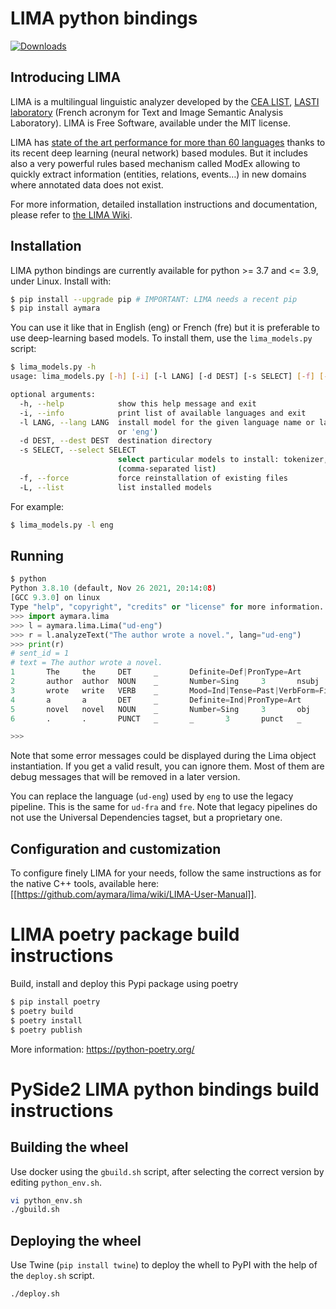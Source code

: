 # LIMA python bindings

[![Downloads](https://static.pepy.tech/personalized-badge/aymara?period=total&units=international_system&left_color=black&right_color=brightgreen&left_text=Downloads)](https://pepy.tech/project/aymara)

## Introducing LIMA

LIMA is a multilingual linguistic analyzer developed by the [CEA LIST](http://www-list.cea.fr/en), [LASTI laboratory](http://www.kalisteo.fr/en/index.htm) (French acronym for Text and Image Semantic Analysis Laboratory). LIMA is Free Software, available under the MIT license.

LIMA has [state of the art performance for more than 60 languages](https://github.com/aymara/lima-models/blob/master/eval.md) thanks to its recent deep learning (neural network) based modules. But it includes also a very powerful rules based mechanism called ModEx allowing to quickly extract information (entities, relations, events…) in new domains where annotated data does not exist.

For more information, detailed installation instructions and documentation, please refer to [the LIMA Wiki](https://github.com/aymara/lima/wiki).


## Installation

LIMA python bindings are currently available for python >= 3.7 and <= 3.9, under Linux. Install with:

```bash
$ pip install --upgrade pip # IMPORTANT: LIMA needs a recent pip
$ pip install aymara
```

You can use it like that in English (eng) or French (fre) but it is preferable to use deep-learning based models. To install them, use the `lima_models.py` script:

```bash
$ lima_models.py -h
usage: lima_models.py [-h] [-i] [-l LANG] [-d DEST] [-s SELECT] [-f] [-L]

optional arguments:
  -h, --help            show this help message and exit
  -i, --info            print list of available languages and exit
  -l LANG, --lang LANG  install model for the given language name or language code (example: 'english'
                        or 'eng')
  -d DEST, --dest DEST  destination directory
  -s SELECT, --select SELECT
                        select particular models to install: tokenizer, morphosyntax, lemmatizer
                        (comma-separated list)
  -f, --force           force reinstallation of existing files
  -L, --list            list installed models
```

For example:
```bash
$ lima_models.py -l eng
```

## Running


```python
$ python
Python 3.8.10 (default, Nov 26 2021, 20:14:08)
[GCC 9.3.0] on linux
Type "help", "copyright", "credits" or "license" for more information.
>>> import aymara.lima
>>> l = aymara.lima.Lima("ud-eng")
>>> r = l.analyzeText("The author wrote a novel.", lang="ud-eng")
>>> print(r)
# sent_id = 1
# text = The author wrote a novel.
1       The     the     DET     _       Definite=Def|PronType=Art       2       det     _       Len=3|Pos=1
2       author  author  NOUN    _       Number=Sing     3       nsubj   _       Len=6|Pos=5
3       wrote   write   VERB    _       Mood=Ind|Tense=Past|VerbForm=Fin        0       root    _       Len=5|Pos=12
4       a       a       DET     _       Definite=Ind|PronType=Art       5       det     _       Len=1|Pos=18
5       novel   novel   NOUN    _       Number=Sing     3       obj     _       Len=5|Pos=20|SpaceAfter=No
6       .       .       PUNCT   _       _       3       punct   _       Len=1|Pos=25

>>>
```

Note that some error messages could be displayed during the Lima object instantiation. If you get a valid result, you can ignore them. Most of them are debug messages that will be removed in a later version.

You can replace the language (`ud-eng`) used by `eng` to use the legacy pipeline. This is the same for `ud-fra` and `fre`. Note that legacy pipelines do not use the Universal Dependencies tagset, but a proprietary one.

## Configuration and customization

To configure finely LIMA for your needs, follow the same instructions as for the native C++ tools, available here: [[https://github.com/aymara/lima/wiki/LIMA-User-Manual]].



# LIMA poetry package build instructions

Build, install and deploy this Pypi package using poetry

```bash
$ pip install poetry
$ poetry build
$ poetry install
$ poetry publish
```

More information: https://python-poetry.org/



# PySide2 LIMA python bindings build instructions

## Building the wheel
Use docker using the `gbuild.sh` script, after selecting the correct version by editing `python_env.sh`.

```bash
vi python_env.sh
./gbuild.sh
```

## Deploying the wheel

Use Twine (`pip install twine`) to deploy the whell to PyPI with the help of the `deploy.sh` script.

```bash
./deploy.sh
```
